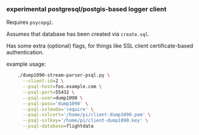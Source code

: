 ### experimental postgresql/postgis-based logger client


Requires `psycopg2`.

Assumes that database has been created via `create.sql`.

Has some extra (optional) flags, for things like SSL client certificate-based authentication.

example usage:

```bash
	./dump1090-stream-parser-psql.py \
	  --client-id=2 \
	  --psql-host=foo.example.com \
	  --psql-port=55432 \
	  --psql-user=dump1090 \
	  --psql-pass='dump1090' \
	  --psql-sslmode='require' \
	  --psql-sslcert='/home/pi/client-dump1090.pem' \
	  --psql-sslkey='/home/pi/client-dump1090.key' \
	  --psql-database=flightdata
```
